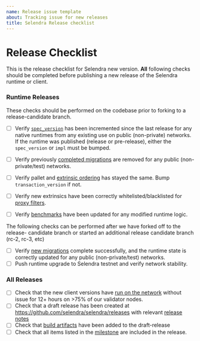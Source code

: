 ```yaml
---
name: Release issue template
about: Tracking issue for new releases
title: Selendra Release checklist
---
```

# Release Checklist

This is the release checklist for Selendra new version. **All** following
checks should be completed before publishing a new release of the
Selendra runtime or client.

### Runtime Releases

These checks should be performed on the codebase prior to forking to a release-candidate branch.

- [ ] Verify [`spec_version`](https://github.com/selendra/selendra/blob/master/docs/release-checklist.md#spec-version) has been incremented since the last release for any native runtimes from any existing use on public (non-private) networks. If the runtime was published (release or         pre-release), either the `spec_version` or `impl` must be bumped.

- [ ] Verify previously [completed migrations](https://github.com/selendra/selendra/blob/master/docs/release-checklist.md#old-migrations-removed) are removed for any public (non-private/test) networks.

- [ ] Verify pallet and [extrinsic ordering](https://github.com/selendra/selendra/blob/master/docs/release-checklist.md#extrinsic-ordering) has stayed the same. Bump `transaction_version` if not.

- [ ] Verify new extrinsics have been correctly whitelisted/blacklisted for
    [proxy filters](https://github.com/selendra/selendra/blob/master/docs/release-checklist.md#proxy-filtering).

- [ ] Verify [benchmarks](https://github.com/selendra/selendra/blob/master/docs/release-checklist.md#benchmarks) have been updated for any modified
    runtime logic.

The following checks can be performed after we have forked off to the release-
candidate branch or started an additional release candidate branch (rc-2, rc-3, etc)

- [ ] Verify [new migrations](https://github.com/selendra/selendra/blob/master/docs/release-checklist.md#new-migrations) complete successfully, and the runtime state is correctly updated for any public (non-private/test) networks.
- [ ] Push runtime upgrade to Selendra testnet and verify network stability.

### All Releases

- [ ] Check that the new client versions have [run on the network](https://github.com/selendra/selendra/blob/master/docs/release-checklist.md#burn-in)
    without issue for 12+ hours on >75% of our validator nodes.
- [ ] Check that a draft release has been created at
    https://github.com/selendra/selendra/releases with relevant [release
    notes](https://github.com/selendra/selendra/blob/master/docs/release-checklist.md#release-notes)
- [ ] Check that [build artifacts](https://github.com/selendra/selendra/blob/master/docs/release-checklist.md#build-artifacts) have been added to the draft-release
- [ ] Check that all items listed in the [milestone](https://github.com/selendra/selendra/milestones) are included in the release.
